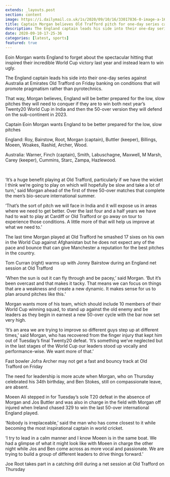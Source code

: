 ```yaml
---
extends: _layouts.post
section: content
image: https://i.dailymail.co.uk/1s/2020/09/10/16/33017836-0-image-a-16_1599753129589.jpg 
title: Captain Morgan believes Old Trafford pitch for one-day series can help England prepare for World Cup 
description: The England captain leads his side into their one-day series against Australia at Emirates Old Trafford on Friday banking on conditions that will promote pragmatism rather than pyrotechnics. 
date: 2020-09-10-17-25-36 
categories: [latest, sports] 
featured: true 
--- 
```

Eoin Morgan wants England to forget about the spectacular hitting that inspired their incredible World Cup victory last year and instead learn to win ugly.

The England captain leads his side into their one-day series against Australia at Emirates Old Trafford on Friday banking on conditions that will promote pragmatism rather than pyrotechnics.

That way, Morgan believes, England will be better prepared for the low, slow pitches they will need to conquer if they are to win both next year’s Twenty20 World Cup in India and then the 50-over version they will defend on the sub-continent in 2023.

Captain Eoin Morgan wants England to be better prepared for the low, slow pitches

England: Roy, Bairstow, Root, Morgan (captain), Buttler (keeper), Billings, Moeen, Woakes, Rashid, Archer, Wood.

Australia: Warner, Finch (captain), Smith, Labuschagne, Maxwell, M Marsh, Carey (keeper), Cummins, Starc, Zampa, Hazlewood. 

 



‘It’s a huge benefit playing at Old Trafford, particularly if we have the wicket I think we’re going to play on which will hopefully be slow and take a lot of turn,’ said Morgan ahead of the first of three 50-over matches that complete the men’s bio-secure international summer.

‘That’s the sort of pitch we will face in India and it will expose us in areas where we need to get better. Over the last four and a half years we have had to wait to play at Cardiff or Old Trafford or go away on tour to experience those conditions. A little more of that will help us improve at what we need to.’

The last time Morgan played at Old Trafford he smashed 17 sixes on his own in the World Cup against Afghanistan but he does not expect any of the pace and bounce that can give Manchester a reputation for the best pitches in the country.

Tom Curran (right) warms up with Jonny Bairstow during an England net session at Old Trafford

‘When the sun is out it can fly through and be pacey,’ said Morgan. ‘But it’s been overcast and that makes it tacky. That means we can focus on things that are a weakness and create a new dynamic. It makes sense for us to plan around pitches like this.’

Morgan wants more of his team, which should include 10 members of their World Cup winning squad, to stand up against the old enemy and be leaders as they begin in earnest a new 50-over cycle with the bar now set very high.

‘It’s an area we are trying to improve so different guys step up at different times,’ said Morgan, who has recovered from the finger injury that kept him out of Tuesday’s final Twenty20 defeat. ‘It’s something we’ve neglected but in the last stages of the World Cup our leaders stood up vocally and performance-wise. We want more of that.’

Fast bowler Jofra Archer may not get a fast and bouncy track at Old Trafford on Friday

The need for leadership is more acute when Morgan, who on Thursday celebrated his 34th birthday, and Ben Stokes, still on compassionate leave, are absent.

Moeen Ali stepped in for Tuesday’s sole T20 defeat in the absence of Morgan and Jos Buttler and was also in charge in the field with Morgan off injured when Ireland chased 329 to win the last 50-over international England played.

‘Nobody is irreplaceable,’ said the man who has come closest to it while becoming the most inspirational captain in world cricket. 

‘I try to lead in a calm manner and I know Moeen is in the same boat. We had a glimpse of what it might look like with Moeen in charge the other night while Jos and Ben come across as more vocal and passionate. We are trying to build a group of different leaders to drive things forward.’ 

Joe Root takes part in a catching drill during a net session at Old Trafford on Thursday

